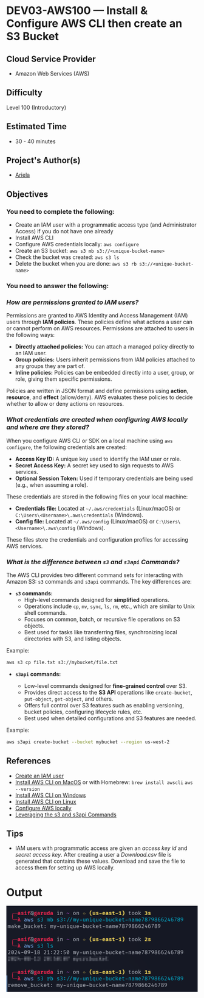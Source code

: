 # DEV03-AWS100 —  Install & Configure AWS CLI then create an S3 Bucket

## Cloud Service Provider
* Amazon Web Services (AWS)

## Difficulty
Level 100 (Introductory)

## Estimated Time
* 30 - 40 minutes
  
## Project's Author(s)
* [Ariela](https://twitter.com/ari_hacks)

## Objectives

###  You need to complete the following:

* Create an IAM user with a programmatic access type (and Administrator Access) if you do not have one already
* Install AWS CLI 
* Configure AWS credentials locally: `aws configure` 
* Create an S3 bucket: `aws s3 mb s3://<unique-bucket-name>`
* Check the bucket was created: `aws s3 ls`
* Delete the bucket when you are done: `aws s3 rb s3://<unique-bucket-name>`

###  You need to answer the following: 

### ***How are permissions granted to IAM users?***

Permissions are granted to AWS Identity and Access Management (IAM) users through **IAM policies**. These policies define what actions a user can or cannot perform on AWS resources. Permissions are attached to users in the following ways:

- **Directly attached policies:** You can attach a managed policy directly to an IAM user.
- **Group policies:** Users inherit permissions from IAM policies attached to any groups they are part of.
- **Inline policies:** Policies can be embedded directly into a user, group, or role, giving them specific permissions.

Policies are written in JSON format and define permissions using **action**, **resource**, and **effect** (allow/deny). AWS evaluates these policies to decide whether to allow or deny actions on resources.

### ***What credentials are created when configuring AWS locally and where are they stored?***

When you configure AWS CLI or SDK on a local machine using `aws configure`, the following credentials are created:

- **Access Key ID:** A unique key used to identify the IAM user or role.
- **Secret Access Key:** A secret key used to sign requests to AWS services.
- **Optional Session Token:** Used if temporary credentials are being used (e.g., when assuming a role).

These credentials are stored in the following files on your local machine:

- **Credentials file:** Located at `~/.aws/credentials` (Linux/macOS) or `C:\Users\<Username>\.aws\credentials` (Windows).
- **Config file:** Located at `~/.aws/config` (Linux/macOS) or `C:\Users\<Username>\.aws\config` (Windows).

These files store the credentials and configuration profiles for accessing AWS services.

### ***What is the difference between `s3` and `s3api` Commands?***

The AWS CLI provides two different command sets for interacting with Amazon S3: `s3` commands and `s3api` commands. The key differences are:

- **`s3` commands:**
     - High-level commands designed for **simplified** operations.
     - Operations include `cp`, `mv`, `sync`, `ls`, `rm`, etc., which are similar to Unix shell commands.
     - Focuses on common, batch, or recursive file operations on S3 objects.
     - Best used for tasks like transferring files, synchronizing local directories with S3, and listing objects.

Example:
```bash
aws s3 cp file.txt s3://mybucket/file.txt
```

 
- **`s3api` commands:**

     - Low-level commands designed for **fine-grained control** over S3.
     - Provides direct access to the **S3 API** operations like `create-bucket`, `put-object`, `get-object`, and others.
     - Offers full control over S3 features such as enabling versioning, bucket policies, configuring lifecycle rules, etc.
     - Best used when detailed configurations and S3 features are needed.

Example:
```bash
aws s3api create-bucket --bucket mybucket --region us-west-2
```

## References

* [Create an IAM user](https://docs.aws.amazon.com/IAM/latest/UserGuide/id_users_create.html)
* [Install AWS CLI on MacOS](https://docs.aws.amazon.com/cli/latest/userguide/install-macos.html) or with Homebrew:  `brew install awscli` `aws --version`
* [Install AWS CLI on Windows](https://docs.aws.amazon.com/cli/latest/userguide/install-cliv2-windows.html)
* [Install AWS CLI on Linux](https://docs.aws.amazon.com/cli/latest/userguide/install-cliv2-linux.html)
* [Configure AWS locally](https://docs.aws.amazon.com/cli/latest/userguide/cli-configure-quickstart.html)
* [Leveraging the s3 and s3api Commands](https://aws.amazon.com/blogs/developer/leveraging-the-s3-and-s3api-commands/)


## Tips
  - IAM users with programmatic access are given an *access key id* and *secret access key*. After creating a user a *Download.csv* file is generated that contains these values. Download and save the file to access them for setting up AWS locally.

# Output
![alt text](Image.png)
